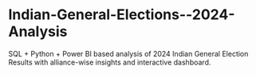 # Indian-General-Elections--2024-Analysis
SQL + Python + Power BI based analysis of 2024 Indian General Election Results with alliance-wise insights and interactive dashboard.
